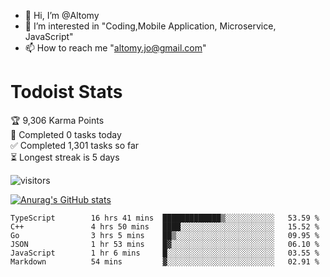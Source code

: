 - 👋 Hi, I’m @Altomy
- 👀 I’m interested in "Coding,Mobile Application, Microservice, JavaScript"
- 📫 How to reach me "altomy.jo@gmail.com"

# Todoist Stats

<!-- TODO-IST:START -->
🏆  9,306 Karma Points           
🌸  Completed 0 tasks today           
✅  Completed 1,301 tasks so far           
⏳  Longest streak is 5 days
<!-- TODO-IST:END -->



![visitors](https://visitor-badge.glitch.me/badge?page_id=Altomy&left_color=green&right_color=red)

[![Anurag's GitHub stats](https://github-readme-stats.vercel.app/api?username=Altomy&count_private=true)](https://github.com/anuraghazra/github-readme-stats)



<!--START_SECTION:waka-->

```text
TypeScript        16 hrs 41 mins  █████████████▒░░░░░░░░░░░   53.59 %
C++               4 hrs 50 mins   ████░░░░░░░░░░░░░░░░░░░░░   15.52 %
Go                3 hrs 5 mins    ██▒░░░░░░░░░░░░░░░░░░░░░░   09.95 %
JSON              1 hr 53 mins    █▓░░░░░░░░░░░░░░░░░░░░░░░   06.10 %
JavaScript        1 hr 6 mins     █░░░░░░░░░░░░░░░░░░░░░░░░   03.55 %
Markdown          54 mins         ▓░░░░░░░░░░░░░░░░░░░░░░░░   02.91 %
```

<!--END_SECTION:waka-->
